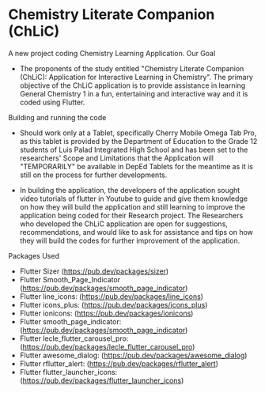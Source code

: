 # Chemistry Literate Companion (ChLiC)

A new project coding Chemistry Learning Application.
Our Goal
- The proponents of the study entitled "Chemistry Literate Companion (ChLiC): Application for Interactive Learning in Chemistry". The primary objective of the ChLiC application is to provide assistance in learning General Chemistry 1 in a fun, entertaining and interactive way and it is coded using Flutter.

Building and running the code 

- Should work only at a Tablet, specifically Cherry Mobile Omega Tab Pro, as this tablet is provided by the Department of Education to the Grade 12 students of Luis Palad Integrated High School and has been set to the researchers' Scope and Limitations that the Application will "TEMPORARILY" be available in DepEd Tablets for the meantime as it is still on the process for further developments.

- In building the application, the developers of the application sought video tutorials of flutter in Youtube to guide and give them knowledge on how they will build the application and still learning to improve the application being coded for their Research project. The Researchers who developed the ChLiC application are open for suggestions, recommendations, and would like to ask for assistance and tips on how they will build the codes for further improvement of the application. 

Packages Used
- Flutter Sizer (https://pub.dev/packages/sizer)
- Flutter Smooth_Page_Indicator (https://pub.dev/packages/smooth_page_indicator)
- Flutter line_icons: (https://pub.dev/packages/line_icons)
- Flutter icons_plus: (https://pub.dev/packages/icons_plus)
- Flutter ionicons: (https://pub.dev/packages/ionicons)
- Flutter smooth_page_indicator: (https://pub.dev/packages/smooth_page_indicator)
- Flutter lecle_flutter_carousel_pro:  (https://pub.dev/packages/lecle_flutter_carousel_pro)
- Flutter awesome_dialog: (https://pub.dev/packages/awesome_dialog)                             
- Flutter rflutter_alert: (https://pub.dev/packages/rflutter_alert)
- Flutter flutter_launcher_icons: (https://pub.dev/packages/flutter_launcher_icons)
